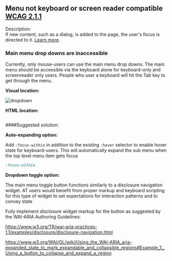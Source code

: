 ## Menu not keyboard or screen reader compatible [WCAG 2.1.1](https://www.w3.org/TR/WCAG21/#keyboard)

Description:<br>
If new content, such as a dialog, is added to the page, the user&#39;s focus is directed to it. [Learn more](https://web.dev/managed-focus/).

### Main menu drop downs are inaccessible

Currently, only mouse-users can use the main menu drop downs.  The main menu should be accessible via the keyboard alone for keyboard-only and screenreader only users. People who user a keyboard will hit the Tab key to get through the menu.

__Visual location:__

![dropdown](assets/dropdown.png)

__HTML location:__

```html

```

####Suggested solution:

__Auto-expanding option:__

Add `:focus-within` in addition to the existing `:hover` selector to enable hover state for keyboard-users.  This will automatically expand the sub menu when the top level menu item gets focus

```css
:focus-within
```

__Dropdown toggle option:__

The main menu toggle button functions similarly to a disclosure navigation widget. AT users would benefit from proper markup and keyboard scripting for this type of widget to set expectations for interaction patterns and to convey state


Fully implement disclosure widget markup for the button as suggested by the WAI-ARIA Authoring Guidelines:

https://www.w3.org/TR/wai-aria-practices-1.1/examples/disclosure/disclosure-navigation.html

https://www.w3.org/WAI/GL/wiki/Using_the_WAI-ARIA_aria-expanded_state_to_mark_expandable_and_collapsible_regions#Example_1:_Using_a_button_to_collapse_and_expand_a_region

